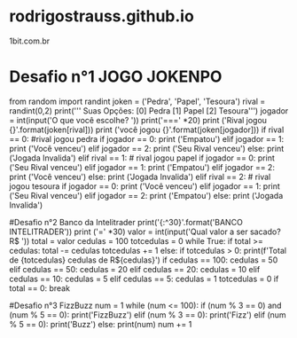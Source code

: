 # rodrigostrauss.github.io
1bit.com.br
# Desafio n°1 JOGO JOKENPO

from random import randint
joken = ('Pedra', 'Papel', 'Tesoura')
rival = randint(0,2)
print(''' Suas Opções:
[0] Pedra
[1] Papel
[2] Tesoura''')
jogador = int(input('O que você escolhe? '))
print('===' *20)
print ('Rival jogou {}'.format(joken[rival]))
print ('você jogou {}'.format(joken[jogador]))
if rival == 0: #rival jogou pedra
    if jogador == 0:
        print ('Empatou')
    elif jogador == 1:
        print ('Você venceu')
    elif jogador == 2:
        print ('Seu Rival venceu')
    else:
        print ('Jogada Invalida')
elif rival == 1: # rival jogou papel
    if jogador == 0:
        print ('Seu Rival venceu')
    elif jogador == 1:
        print ('Empatou')
    elif jogador == 2:
        print ('Você venceu')
    else:
        print ('Jogada Invalida')
elif rival == 2: # rival jogou tesoura
    if jogador == 0:
        print ('Você venceu')
    elif jogador == 1:
        print ('Seu Rival venceu')
    elif jogador == 2:
        print ('Empatou')
    else:
        print ('Jogada Invalida')
        
        
#Desafio n°2 Banco da Intelitrader
print('{:^30}'.format('BANCO INTELITRADER'))
print ('=' *30)
valor = int(input('Qual valor a ser sacado? R$ '))
total = valor
cedulas = 100
totcedulas = 0
while True:
    if total >= cedulas:
        total -= cedulas
        totcedulas += 1
    else:
        if totcedulas > 0:
            print(f'Total de {totcedulas} cedulas de R${cedulas}')
        if cedulas == 100:
            cedulas = 50
        elif cedulas == 50:
            cedulas = 20
        elif cedulas == 20:
            cedulas = 10
        elif cedulas == 10:
            cedulas = 5
        elif cedulas == 5:
            cedulas = 1
        totcedulas = 0
        if total == 0:
            break



#Desafio n°3 FizzBuzz
num = 1
while (num <= 100):
    if (num % 3 == 0) and (num % 5 == 0):
        print('FizzBuzz')
    elif (num % 3 == 0):
        print('Fizz')
    elif (num % 5 == 0):
        print('Buzz')
    else:
        print(num)
    num += 1
